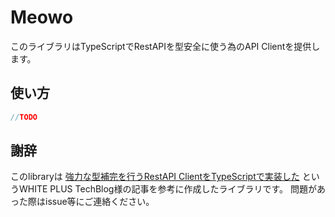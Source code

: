# Meowo

このライブラリはTypeScriptでRestAPIを型安全に使う為のAPI Clientを提供します。

## 使い方

```ts
//TODO
```

## 謝辞

このlibraryは [強力な型補完を行うRestAPI ClientをTypeScriptで実装した](https://blog.wh-plus.co.jp/entry/2020/12/21/104033) というWHITE PLUS TechBlog様の記事を参考に作成したライブラリです。
問題があった際はissue等にご連絡ください。
